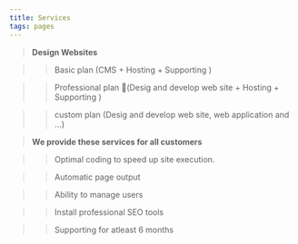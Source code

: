 ```yaml
---
title: Services
tags: pages
---
```


>   **Design Websites** 

>> Basic plan (CMS + Hosting + Supporting )

>> Professional plan (ِDesig and develop web site + Hosting + Supporting )

>> custom plan (Desig and develop web site, web application and ...)

>  **We provide these services for all customers** 

>>Optimal coding to speed up site execution.

>>Automatic page output

>>Ability to manage users

>>Install professional SEO tools

>>Supporting for atleast 6 months

